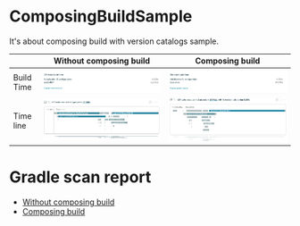 # ComposingBuildSample

It's about composing build with version catalogs sample.

|            | Without composing build                                    | Composing build                                    |
|------------|------------------------------------------------------------|----------------------------------------------------|
| Build Time | <img src="readme-images/without-composing-build-time.png"> | <img src="readme-images/composing-build-time.png"> |
| Time line  | <img src="readme-images/without-composing-time-line.png">  | <img src="readme-images/composing-time-line.png">  |

# Gradle scan report

- [Without composing build](https://scans.gradle.com/s/p2oj5jhjcimmk/timeline)
- [Composing build](https://scans.gradle.com/s/ek6hefozbzuoe/timeline)
